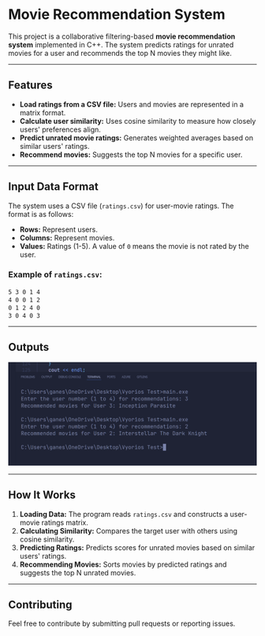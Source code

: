# Movie Recommendation System

This project is a collaborative filtering-based **movie recommendation system** implemented in C++. The system predicts ratings for unrated movies for a user and recommends the top N movies they might like.

---

## Features
- **Load ratings from a CSV file:** Users and movies are represented in a matrix format.
- **Calculate user similarity:** Uses cosine similarity to measure how closely users' preferences align.
- **Predict unrated movie ratings:** Generates weighted averages based on similar users' ratings.
- **Recommend movies:** Suggests the top N movies for a specific user.

---

## Input Data Format
The system uses a CSV file (`ratings.csv`) for user-movie ratings. The format is as follows:
- **Rows:** Represent users.
- **Columns:** Represent movies.
- **Values:** Ratings (1-5). A value of `0` means the movie is not rated by the user.

### Example of `ratings.csv`:
```
5 3 0 1 4
4 0 0 1 2
0 1 2 4 0
3 0 4 0 3
```


---

## Outputs

![Input Screen](./image.png)

---

## How It Works
1. **Loading Data:** The program reads `ratings.csv` and constructs a user-movie ratings matrix.
2. **Calculating Similarity:** Compares the target user with others using cosine similarity.
3. **Predicting Ratings:** Predicts scores for unrated movies based on similar users' ratings.
4. **Recommending Movies:** Sorts movies by predicted ratings and suggests the top N unrated movies.

---

## Contributing
Feel free to contribute by submitting pull requests or reporting issues.






